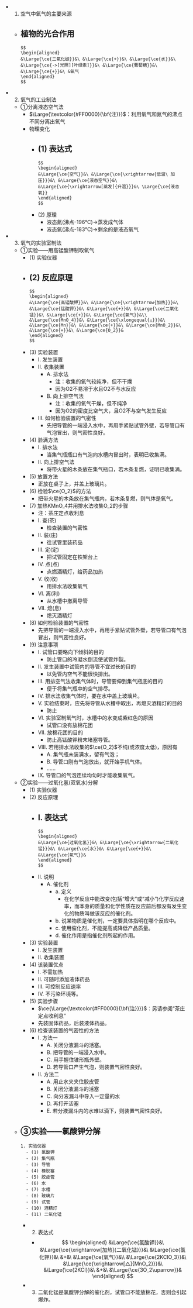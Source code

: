 -
  1. 空气中氧气的主要来源
	- 植物的光合作用
		-
		  $$
		  \begin{aligned}
		  &\Large{\ce{二氧化碳}}&\ &\Large{\ce{+}}&\ &\Large{\ce{水}}&\ &\Large{\ce{->[光照][叶绿素]}}&\ &\Large{\ce{葡萄糖}}&\ &\Large{\ce{+}}&\ &氧气
		  \end{aligned}
		  $$
-
  2. 氧气的工业制法
	- ①分离液态空气法
		- $\Large{\textcolor{#FF0000}{\bf{注}}}$：利用氧气和氮气的沸点不同分离出氧气
		- 物理变化
			- (1) 表达式
				-
				  $$
				  \begin{aligned}
				  &\Large{\ce{空气}}&\ &\Large{\ce{\xrightarrow{低温\ 加压}}}&\ &\Large{\ce{液态空气}}&\ &\Large{\ce{\xrightarrow[蒸发]{升温}}}&\ \Large{\ce{液态氧}}
				  \end{aligned}
				  $$
			- (2) 原理
				- 液态氮(沸点-196℃)->蒸发成气体
				- 液态氧(沸点-183℃)->剩余的是液态氧气
-
  3. 氧气的实验室制法
	- ①实验——用高锰酸钾制取氧气
		- (1) 实验仪器
		- (2) 反应原理
			-
			  $$
			  \begin{aligned}
			  &\Large{\ce{高锰酸钾}}&\ &\Large{\ce{\xrightarrow{加热}}}&\ &\Large{\ce{锰酸钾}}&\ &\Large{\ce{+}}&\ &\Large{\ce{二氧化锰}}&\ &\Large{\ce{+}}&\ &\Large{\ce{氧气}}&\\
			  &\Large{\ce{MnO_4}}&\ &\Large{\ce{\xlongequal{△}}}&\ &\Large{\ce{Mn}}&\ &\Large{\ce{+}}&\ &\Large{\ce{MnO_2}}&\ &\Large{\ce{+}}&\ &\Large{\ce{O_2}}&
			  \end{aligned}
			  $$
		- (3) 实验装置
			- I. 发生装置
			- II. 收集装置
				- A. 排水法
					- 注：收集的氧气较纯净，但不干燥
					- 因为O2不易溶于水且O2不与水反应
				- B. 向上排空气法
					- 注：收集的氧气干燥，但不纯净
					- 因为O2的密度比空气大，且O2不与空气发生反应
			- III. 如何检验装置的气密性
				- 先把导管的一端浸入水中，再用手紧贴试管外壁，若导管口有气泡冒出，则气密性良好。
		- (4) 验满方法
			- I. 排水法
				- 当集气瓶瓶口有气泡向水槽内冒出时，表明已收集满。
			- II. 向上排空气法
				- 将带火星的木条放在集气瓶口，若木条复燃，证明已收集满。
		- (5) 放置方法
			- 正放在桌子上，并盖上玻璃片。
		- (6) 检验$\ce{O_2}$的方法
			- 把带火星的木条放在集气瓶内，若木条复燃，则气体是氧气。
		- (7) 加热KMnO_4并用排水法收集O_2的步骤
			- 注：茶庄定点收利息
			- I. 查(茶)
				- 检查装置的气密性
			- II. 装(庄)
				- 往试管里装药品
			- III. 定(定)
				- 把试管固定在铁架台上
			- IV. 点(点)
				- 点燃酒精灯，给药品加热
			- V. 收(收)
				- 用排水法收集氧气
			- VI. 离(利)
				- 从水槽中撤离导管
			- VII. 熄(息)
				- 熄灭酒精灯
		- (8) 如何检验装置的气密性
			- 先把导管的一端浸入水中，再用手紧贴试管外壁，若导管口有气泡冒出，则气密性良好。
		- (9) 注意事项
			- I. 试管口要略向下倾斜的目的
				- 防止管口的冷凝水倒流使试管炸裂。
			- II. 发生装置中试管内的导管不宜过长的目的
				- 以免管内空气不能很快排出。
			- III. 用排空气法收集气体时，导管要伸到集气瓶底的目的
				- 便于将集气瓶中的空气排尽。
			- IV. 排水法收集气体时，要在水中盖上玻璃片。
			- V. 实验结束时，应先将导管从水槽中取出，再熄灭酒精灯的目的
				- 防止
			- VI. 实验室制氧气时，水槽中的水变成紫红色的原因
				- 试管口没有放棉花团
			- VII. 放棉花团的目的
				- 防止高锰酸钾粉末堵塞导管。
			- VIII. 若用排水法收集的$\ce{O_2}$不纯(或浓度太低)，原因有
				- A. 集气瓶未装满水，留有气泡；
				- B. 导管口刚有气泡放出，就开始手机气体。
				- ......
			- IX. 导管口的气泡连续均匀时才能收集氧气。
	- ②实验——过氧化氢(双氧水)分解
		- (1) 实验仪器
		- (2) 反应原理
			- I. 表达式
				-
				  $$
				  \begin{aligned}
				  &\Large{\ce{过氧化氢}}&\ &\Large{\ce{\xrightarrow{二氧化锰}}}&\ &\Large{\ce{水}}&\ &\Large{\ce{+}}&\ &\Large{\ce{氧气}}&
				  \end{aligned}
				  $$
			- II. 说明
				- A. 催化剂
					- a. 定义
						- 在化学反应中能改变(包括“增大”或“减小”)化学反应速率，而本身的质量和化学性质在反应前后都没有发生变化的物质叫做该反应的催化剂。
					- b. 说某物质是催化剂，一定要具体指明在哪个反应中。
					- c. 使用催化剂，不能提高或降低产品质量。
					- d. 催化作用是指催化剂所起的作用。
		- (3) 实验装置
			- I. 发生装置
			- II. 收集装置
		- (4) 该装置优点
			- I. 不需加热
			- II. 可随时添加液体药品
			- III. 可控制反应速率
			- IV. 不污染环境等。
		- (5) 实验步骤
			- $\ce{\Large{\textcolor{#FF0000}{\bf{注}}}}$：另请参阅“茶庄定点收利息”
			- 先装固体药品，后装液体药品。
		- (6) 检查该装置的气密性的方法
			- I. 方法一
				- A. 关闭分液漏斗的活塞。
				- B. 把导管的一端浸入水中。
				- C. 用手握住锥形瓶外壁。
				- D. 若导管口产生气泡，则装置气密性良好。
			- II. 方法二
				- A. 用止水夹夹住胶皮管
				- B. 关闭分液漏斗的活塞
				- C. 向分液漏斗中导入一定量的水
				- D. 再打开活塞
				- E. 若分液漏斗内的水难以滴下，则装置气密性良好。
	- ③实验——氯酸钾分解
		-
		  1. 实验仪器
			- (1) 氯酸钾
			- (2) 集气瓶
			- (3) 导管
			- (4) 橡胶塞
			- (5) 胶皮管
			- (6) 水
			- (7) 水槽
			- (8) 玻璃片
			- (9) 试管
			- (10) 酒精灯
			- (11) 二氧化锰
		-
		  2. 表达式
			-
			  $$
			  \begin{aligned}
			  &\Large{\ce{氯酸钾}}&\ &\Large{\ce{\xrightarrow[加热]{二氧化锰}}}&\ &\Large{\ce{氯化钾}}&\ &+&\ &\Large{\ce{氧气}}&\\
			  &\Large{\ce{2KClO_3}}&\ &\Large{\ce{\xrightarrow[△]{MnO_2}}}&\ &\Large{\ce{2KCl}}&\ &+&\ &\Large{\ce{3O_2\uparrow}}&
			  \end{aligned}
			  $$
		-
		  3. 二氧化锰是氯酸钾分解的催化剂，试管口不能放棉花，否则会引起爆炸。